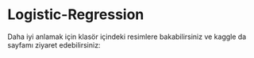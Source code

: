 # Logistic-Regression
Daha iyi anlamak için klasör içindeki resimlere bakabilirsiniz ve kaggle da sayfamı ziyaret edebilirsiniz:
